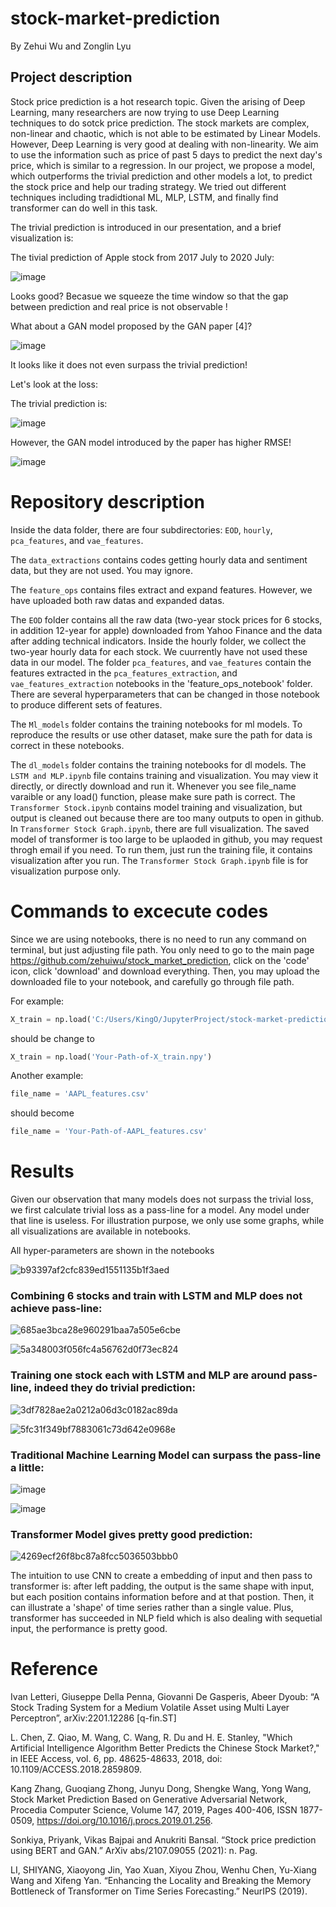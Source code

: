 # stock-market-prediction
By Zehui Wu and Zonglin Lyu
## Project description

Stock price prediction is a hot research topic. Given the arising of Deep Learning, many researchers are now trying to use Deep Learning techniques to do sotck price prediction. The stock markets are complex, non-linear and chaotic, which is not able to be estimated by Linear Models. However, Deep Learning is very good at dealing with non-linearity. We aim to use the information such as price of past 5 days to predict the next day's price, which is similar to a regression. In our project, we propose a model, which outperforms the trivial prediction and other models a lot, to predict the stock price and help our trading strategy. We tried out different techniques including tradidtional ML, MLP, LSTM, and finally find transformer can do well in this task.

The trivial prediction is introduced in our presentation, and a brief visualization is:


The tivial prediction of Apple stock from 2017 July to 2020 July:

![image](https://user-images.githubusercontent.com/97364054/167312893-f36250a4-3310-43ca-90ed-5508514b1c05.png)

Looks good? Becasue we squeeze the time window so that the gap between prediction and real price is not observable !

What about a GAN model proposed by the GAN paper [4]? 

![image](https://user-images.githubusercontent.com/97364054/167312936-4c8c30d2-bc7e-405a-b13c-f3981c8985e6.png)

 It looks like it does not even surpass the trivial prediction!
 
 Let's look at the loss:
 
 The trivial prediction is:
 
![image](https://user-images.githubusercontent.com/97364054/167312996-f88b91c4-497e-4502-96d2-ae1a53189c9a.png)

However, the GAN model introduced by the paper has higher RMSE!

![image](https://user-images.githubusercontent.com/97364054/167313077-d7e1480a-94fa-476e-b5d8-0ebf147ab123.png)


# Repository description
Inside the data folder, there are four subdirectories: `EOD`, `hourly`, `pca_features`, and `vae_features`. 

The `data_extractions` contains codes getting hourly data and sentiment data, but they are not used. You may ignore.

The `feature_ops` contains files extract and expand features. However, we have uploaded both raw datas and expanded datas.

The `EOD` folder contains all the raw data (two-year stock prices for 6 stocks, in addition 12-year for apple) downloaded from Yahoo Finance and the data after adding technical indicators. Inside the hourly folder, we collect the two-year hourly data for each stock. We cuurrently have not used these data in our model. The folder `pca_features`, and `vae_features` contain the features extracted in the `pca_features_extraction`, and `vae_features_extraction` notebooks in the 'feature_ops_notebook' folder. There are several hyperparameters that can be changed in those notebook to produce different sets of features.

The `Ml_models` folder contains the training notebooks for ml models. To reproduce the results or use other dataset, make sure the path for data is correct in these notebooks. 

The `dl_models` folder contains the training notebooks for dl models. The `LSTM and MLP.ipynb` file contains training and visualization. You may view it directly, or directly download and run it. Whenever you see file_name varaible or any load() function, please make sure path is correct. The `Transformer Stock.ipynb` contains model training and visualization, but output is cleaned out because there are too many outputs to open in github. In `Transformer Stock Graph.ipynb`, there are full visualization. The saved model of transformer is too large to be uplaoded in github, you may request throgh email if you need. To run them, just run the training file, it contains visualization after you run. The `Transformer Stock Graph.ipynb` file is for visualization purpose only.


# Commands to excecute codes
Since we are using notebooks, there is no need to run any command on terminal, but just adjusting file path. You only need to go to the main page https://github.com/zehuiwu/stock_market_prediction, click on the 'code' icon, click 'download' and download everything. Then, you may upload the downloaded file to your notebook, and carefully go through file path. 

For example:

````python
X_train = np.load('C:/Users/KingO/JupyterProject/stock-market-prediction/data/pca_features/X_train.npy')
````

should be change to 
````python
X_train = np.load('Your-Path-of-X_train.npy')
````

Another example:

````python
file_name = 'AAPL_features.csv'
````

should become
````python
file_name = 'Your-Path-of-AAPL_features.csv'
````


# Results

Given our observation that many models does not surpass the trivial loss, we first calculate trivial loss as a pass-line for a model. Any model under that line is useless. For illustration purpose, we only use some graphs, while all visualizations are available in notebooks.

All hyper-parameters are shown in the notebooks

![b93397af2cfc839ed1551135b1f3aed](https://user-images.githubusercontent.com/97364054/167320259-9e13fc53-9df3-4f93-985b-1340212a6085.png)


### Combining 6 stocks and train with LSTM and MLP does not achieve pass-line:

![685ae3bca28e960291baa7a505e6cbe](https://user-images.githubusercontent.com/97364054/167320567-540aa9ed-9cca-4d35-a391-258921c099b0.png)

![5a348003f056fc4a56762d0f73ec824](https://user-images.githubusercontent.com/97364054/167320570-6208962c-78e6-438a-8b16-c4467b9af2e3.png)

### Training one stock each with LSTM and MLP are around pass-line, indeed they do trivial prediction:

![3df7828ae2a0212a06d3c0182ac89da](https://user-images.githubusercontent.com/97364054/167320715-1ccbe4cf-9d60-46b0-88ce-5ef7812039f0.png)

![5fc31f349bf7883061c73d642e0968e](https://user-images.githubusercontent.com/97364054/167320716-89f0a3e3-d291-4e93-b081-cf9e23433805.png)

### Traditional Machine Learning Model can surpass the pass-line a little:

![image](https://user-images.githubusercontent.com/97364054/167320765-3a3ed523-e2e2-4cef-ab85-67c03a85c221.png)

![image](https://user-images.githubusercontent.com/97364054/167320771-cf1b01d0-b00c-404b-b0d9-57f6d5bbc995.png)


### Transformer Model gives pretty good prediction:

![4269ecf26f8bc87a8fcc5036503bbb0](https://user-images.githubusercontent.com/97364054/167321303-87960586-d7d8-407a-8567-eceebd909192.png)


The intuition to use CNN to create a embedding of input and then pass to transformer is: after left padding, the output is the same shape with input, but each position contains information before and at that postion. Then, it can illustrate a 'shape' of time series rather than a single value. Plus, transformer has succeeded in NLP field which is also dealing with sequetial input, the performance is pretty good.

# Reference

Ivan Letteri, Giuseppe Della Penna, Giovanni De Gasperis, Abeer Dyoub: “A Stock Trading System for a Medium Volatile Asset using Multi Layer Perceptron”, arXiv:2201.12286 [q-fin.ST]

L. Chen, Z. Qiao, M. Wang, C. Wang, R. Du and H. E. Stanley, "Which Artificial Intelligence Algorithm Better Predicts the Chinese Stock Market?," in IEEE Access, vol. 6, pp. 48625-48633, 2018, doi: 10.1109/ACCESS.2018.2859809.

Kang Zhang, Guoqiang Zhong, Junyu Dong, Shengke Wang, Yong Wang, Stock Market Prediction Based on Generative Adversarial Network, Procedia Computer Science, Volume 147, 2019, Pages 400-406, ISSN 1877-0509, https://doi.org/10.1016/j.procs.2019.01.256.

Sonkiya, Priyank, Vikas Bajpai and Anukriti Bansal. “Stock price prediction using BERT and GAN.” ArXiv abs/2107.09055 (2021): n. Pag.

LI, SHIYANG, Xiaoyong Jin, Yao Xuan, Xiyou Zhou, Wenhu Chen, Yu-Xiang Wang and Xifeng Yan. “Enhancing the Locality and Breaking the Memory Bottleneck of Transformer on Time Series Forecasting.” NeurIPS (2019).
